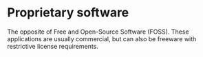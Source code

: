 [Title]: # (Software propietario)
[Difficulty]: # (Principiante)
[Order]: # (94)

# Proprietary software

The opposite of Free and Open-Source Software (FOSS). These applications are usually commercial, but can also be freeware with restrictive license requirements.